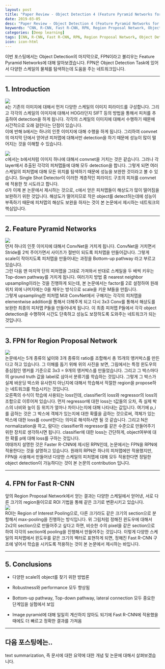 ```yaml
---
layout: post
title: "Paper Review - Object Detection 4 (Feature Pyramid Networks for Object Detection)"
date: 2019-03-05
desc: "Paper Review - Object Detection 4 (Feature Pyramid Networks for Object Detection)"
keywords: "CNN, R-CNN, Fast R-CNN, RPN, Region Proposal Network, Object Detection, Localization, Recognition"
categories: [Deep learning]
tags: [CNN, R-CNN, Fast R-CNN, RPN, Region Proposal Network, Object Detection, Localization, Recognition]
icon: icon-html
---
```


이번 포스팅에서는 Object Detection의 마지막으로, FPN이라고 불리우는 Feature Pyramid Networks에 대해 알아보겠습니다. FPN은 Object Detection Task에 있어서 다양한 스케일의 물체를 탐색하는데 도움을 주는 네트워크입니다.  

---


## 1. Introduction  

![](https://i.imgur.com/LiMPtFU.png?1)  
a는 기존의 이미지에 대해서 먼저 다양한 스케일의 이미지 피라미드를 구성합니다. 그리고 각각의 스케일의 이미지에 대해서 HOG라던지 SIFT 등의 방법을 통해서 피처를 추출하여 detection을 하게 됩니다. 각각의 스케일의 이미지에 대해서 수행하기 때문에 시간적으로 오래 걸린다는 단점이 있습니다.  
이에 반해 b에서는 하나의 인풋 이미지에 대해 수행을 하게 됩니다. 그리하여 convnet의 마지막 단에서 얻어낸 피처맵에 대해서만 detection을 하기 때문에 성능이 많이 떨어지는 것을 이해할 수 있습니다.  

![](https://i.imgur.com/ctotbIE.png?1)  
c에서는 b에서처럼 이미지 하나에 대해서 convnet을 거치는 것은 같습니다. 그러나 각 layer에서 추출된 각각의 피처맵들에 대해 모두 detection을 합니다. 그렇게 되면 여러 스케일의 피처맵에 대해 모든 위치를 탐색하기 때문에 성능을 보완한 것이라고 볼 수 있습니다. Single Shot Detector이 이러한 계층적인 피라미드 구조의 피처를 convnet에 적용한 첫 시도라고 합니다.  
d가 이제 본 논문에서 제시하는 것으로, c에서 얻은 피처맵들이 해상도가 많이 떨어짐을 보완하기 위한 것입니다. 해상도가 떨어지므로 작은 object를 detect하는데에 성능이 부족하기 때문에 피처맵의 해상도 보완을 하자는 것이 본 논문에서 제시하는 네트워크의 핵심입니다.  




---

## 2. Feature Pyramid Networks  
![](https://i.imgur.com/TOciA6g.png?2)  
먼저 하나의 인풋 이미지에 대해서 ConvNet을 거치게 됩니다. ConvNet을 거치면서 Stride를 2씩 주어가면서 사이즈가 절반이 되도록 피처맵을 만들어갑니다. 그렇게 scale이 작아지도록 피처맵을 만들어내는 과정을 Bottom-up pathway 라고 부르고 있습니다.  
그런 다음 맨 마지막 단의 피처맵을 그대로 가져와서 반대로 스케일을 두 배씩 키우는 Top-down pathway를 거치게 됩니다. 여러가지 방법 중 nearest neighbor upsampling이라는 것을 진행하게 되는데, 본 논문에서는 factor를 2로 설정하여 원래 위치 외에 나머지에는 0을 채우는 방식으로 scale을 키운 M들을 만듭니다.  
그렇게 upsampling한 피처맵 M과 ConvNet에서 구해지는 각각의 피처맵을 elementwise addition을 통해서 더해주게 되고 다시 3x3 Conv를 통해서 해상도를 보완한 최종의 피처맵 P들을 만들어내게 됩니다. 이 최종 피처맵 P들에서 각각 object detection을 수행하여 시간도 단축하고 성능도 보장하도록 도와주는 네트워크가 되는 것입니다.



---

## 3. FPN for Region Proposal Network
![](https://i.imgur.com/IPGsCN9.png?1)  
논문에서는 5개 종류의 넓이와 3개 종류의 ratio를 조합해서 총 15개의 앵커박스를 만든다고 하고 있습니다. 그 이해를 돕기 위해 위의 사진을 보면, 그림에서는 특정 윈도우의 중심점인 앵커를 기준으로 3x3 = 9개의 앵커박스를 만들었습니다. 그리고 그 박스마다의 ground truth 값을 label로 삼아서 분류기를 학습하는 것입니다. 그렇게 그 박스가 실제 바운딩 박스와 유사한지 아닌지에 대해서 학습해서 적절한 region을 propose하는 네트워크를 학습시키는 것입니다.  
오른쪽의 수식이 학습에 사용되는 loss인데, classifier의 loss와 regressor의 loss의 조합으로 이루어져 있습니다. 먼저 regressor에 대한 loss는 t값들의 오차, 즉 실제 박스의 너비와 높이 등 위치가 얼마나 차이나는지에 대해 나타내는 값입니다. 여기에 p_i를 곱하는 것은 그 박스에 객체가 있는지에 대한 확률을 곱하는 것으로써, 객체가 있는 박스에 대한 loss를 count한다는 의미로 해석하시면 될 것 같습니다. 그리고 N은 normalization을 하고, 람다는 classifier와 regressor를 같은 수준으로 만들어주기 위한 장치로 생각하시면 됩니다. classifier에 대한 loss는 간단하게, object여부에 대한 확률 p에 대해 loss를 구하는 것입니다.  
여태까지 설명한 것은 Faster R-CNN에 제시된 RPN인데, 논문에서는 FPN을 RPN에 적용한다는 것을 설명하고 있습니다. 원래의 RPN은 하나의 피처맵에만 적용했지만, FPN을 사용해서 만들어낸 다양한 스케일의 피처맵에 대해 모두 적용한다면 정밀한 object detection이 가능하다는 것이 본 논문의 contribution 입니다.  

---

## 4. FPN for Fast R-CNN
앞의 Region Proposal Network에서 얻는 결과는 다양한 스케일에서 얻어낸, 서로 다른 크기의 region들이므로 ROI 기법을 통해 같은 크기로 변환시키고 있습니다.  
![](https://i.imgur.com/wNseaop.png?1)  
ROI는 Region of Interest Pooling으로, 다른 크기라도 같은 크기의 section으로 분할해서 max-pooling을 진행하는 방식입니다. 위 그림처럼 정해진 윈도우에 대해서 2x2의 section으로 만들어주고 싶다고 하면, 비슷한 수의 pixel을 같은 section으로 하여 각각의 section에 pooling을 진행해서 만들어주는 것입니다. 이렇게 다양한 스케일의 피처맵에서 윈도우를 같은 크기의 벡터로 표현하게 되면, 정해진 Fast R-CNN 구조에 넣어서 학습을 시키도록 적용하는 것이 본 논문에서 제시하는 바입니다.

---

## 5. Conclusions
- 다양한 scale의 object를 찾기 위한 방법론

- Robustness와 performance 모두 향상됨  

- Bottom-up pathway, Top-down pathway, lateral connection 모두 중요한 단계임을 실험에서 보임

- Image pyramid에 대해 일일히 계산하지 않아도 되기에 Fast R-CNN에 적용했을 때에도 더 빠르고 정확한 결과를 가져옴



---

## 다음 포스팅에는..

text summarization, 즉 문서에 대한 요약에 대한 개념 및 논문에 대해서 살펴보겠습니다.
